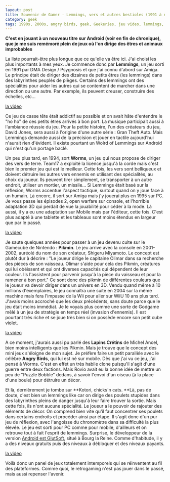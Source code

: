 ```yaml
---
layout: post
title: Souvenir de Gamer - Lemmings, vers et autres bestioles (1991 à nos jours)
category: geek
tags: 1990s, 2000s, angry birds, geek, Geekeries, jeu video, lemmings, pikmin, Réflexion, retrogaming, stratégie, worms
---
```

**C'est en jouant à un nouveau titre sur Android (voir en fin de chronique), que je me suis remémoré plein de jeux où l'on dirige des êtres et animaux improbables**

La liste pourrait-être plus longue que ce qu'elle va être ici. J'ai choisi les plus importants à mes yeux. Je commence donc par **Lemmings**, un jeu sorti en 1991 par DMA Design / Psygnosis et que j'ai connu d'abord sur Amiga. Le principe était de diriger des dizaines de petits êtres (les lemmings) dans des labyrinthes peuplés de pièges. Certains des lemmings ont des spécialités pour aider les autres qui se contentent de marcher dans une direction ou une autre. Par exemple, ils peuvent creuser, construire des échelles, etc...

[la video](https://www.youtube.com/watch?v=9_hZHW6Ef1I)

Ce jeu de casse tête était addictif au possible et on avait hâte d'entendre le "ho ho" de ces petits êtres arrivés à bon port. La musique participait aussi à l'ambiance réussie du jeu. Pour la petite histoire, l'un des créateurs du jeu, David Jones, sera aussi à l'origine d'une autre série : Gran Theft Auto. Mais Lemmings demande aussi de la précision et jouer en tactile aujourd'hui n'aurait rien d'évident. Il existe pourtant un Wolrd of Lemmings sur Android qui n'est qu'un portage baclé.

Un peu plus tard, en 1994, sort **Worms**, un jeu qui nous propose de diriger des vers de terre. Team17 a exploité la licence jusqu'à la corde mais c'est bien le premier jeu qui est le meilleur. Cette fois, les vers sont belliqueux et doivent détruire les autres vers ennemis en utilisant des spécialités, au choix du joueur. Ils peuvent tirer simplement, se transporter à un autre endroit, utiliser un mortier, un missile... Si Lemmings était basé sur la réflexion, Worms accentue l'aspect tactique, surtout quand on y joue face à un humain. Là encore, il sort sur Amiga mais j'y jouerai plus en 1995 sur PC. Je vous passe les épisodes 2, open warfare sur console, et l'horrible adaptation 3D qui perdait de vue la jouabilité pour céder à la mode. Là aussi, il y a eu une adaptation sur Mobile mais par l'éditeur, cette fois. C'est plus adapté à une tablette et les tableaux sont moins étendus en largeur que par le passé.

[la video](https://www.youtube.com/watch?v=LELPE0YbmNg)

Je saute quelques années pour passer à un jeu devenu culte sur le Gamecube de Nintendo : **Pikmin**. Le jeu arrive avec la console en 2001-2002, auréolé du nom de son créateur, Shigeru Miyamoto. Le concept est plutôt dur à décrire : "Le joueur dirige le capitaine Olimar dans sa recherche des pièces de son vaisseau. Olimar s'aide pour cela des Pikmin, créatures qui lui obéissent et qui ont diverses capacités qui dépendent de leur couleur. Ils l'assistent pour parvenir jusqu'à la pièce du vaisseau et pour la ramener à bon port." Ce sont donc des pikmin de différentes couleurs que le joueur va devoir diriger dans un univers en 3D. Vendu quand même à 10 millions d'exemplaires, le jeu connaîtra une suite en 2004 sur la même machine mais fera l'impasse de la Wii pour aller sur WiiU 10 ans plus tard. J'avais moins accroché que les deux précédents, sans doute parce que le jeu était moins immédiat. Je le voyais plus comme une sorte de Godgame mêlé à un jeu de stratégie en temps réel (invasion d'ennemis). Il est pourtant très riche et se joue très bien si on possède encore son petit cube violet.

[la video](https://www.youtube.com/watch?v=GsV78b2-2pM)

A ce moment, j'aurais aussi pu parlé des **Lapins Crétins** de Michel Ancel, bien moins intelligents que les Pikmin. Mais je trouve que le concept des mini jeux s'éloigne de mon sujet. Je préfère faire un petit parallèle avec le célèbre **Angry Birds**, qui lui est né sur mobile. Dès que j'ai vu ce jeu, j'ai pensé à Worms. C'est en effet un très habile clone puisqu'il s'agit d'une guerre entre deux factions. Mais Rovio avait eu la bonne idée de mettre un peu de "Puzzle Bobble" dedans, à savoir l'envoi d'un oiseau (à la place d'une boule) pour détruire un décor.

Et là, dernièrement je tombe sur **Kotori, chicks'n cats.&nbsp;**Là, pas de doute, c'est bien un lemmings like car on dirige des poulets stupides dans des labyrinthes pleins de danger jusqu'à leur faire trouver la sortie. Mais cette fois, ils n'ont aucune spécialité. Le joueur a le pouvoir de rajouter des éléments de décor. On comprend bien vite qu'il faut concentrer ses poulets dans certains endroits et procéder ainsi par étape. Il s'agit donc d'un pur jeu de réflexion, avec l'angoisse du chronomètre dans sa difficulté la plus élevée. Le jeu est sorti pour PC comme pour mobile, d'ailleurs et on retrouve tout à fait l'esprit de lemmings. Surprise, le développeur de la version <a href="https://play.google.com/store/apps/details?id=com.glutsoft.androidkotori">Android est GlutSoft</a>, situé à Bourg la Reine. Comme d'habitude, il y a des niveaux gratuits puis des niveaux à débloquer et des niveaux payants.

[la video](https://www.youtube.com/watch?v=6x19kKfVaCg)

Voilà donc un panel de jeux totalement intemporels qui se réinventent au fil des plateformes. Comme quoi, le retrogaming n'est pas jouer dans le passé, mais aussi repenser l'avenir.

